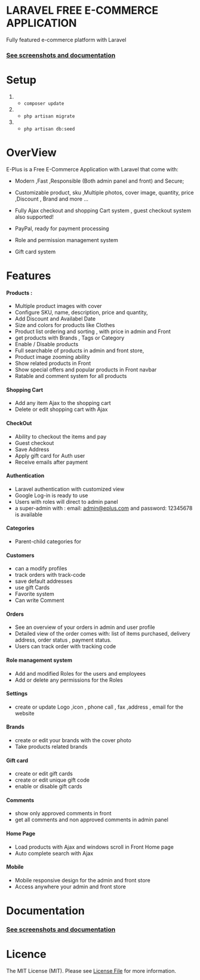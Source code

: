 # LARAVEL FREE E-COMMERCE APPLICATION 
Fully featured e-commerce platform with Laravel 
###  [See screenshots and documentation](http://findhossein.com/e-plus/overview "See screenshots and documention")



# Setup 
1. - `composer update `
2. - `php artisan migrate`
3. - `php artisan db:seed`





# OverView
E-Plus is a Free E-Commerce Application with Laravel that come with:

- Modern ,Fast ,Responsible (Both admin panel and front) and Secure;

- Customizable product, sku ,Multiple photos,  cover image, quantity, price ,Discount , Brand  and more ...

- Fully Ajax checkout and shopping Cart system ,
guest checkout system also supported!

- PayPal, ready for payment processing

- Role and permission management system

- Gift card system

# Features

#### Products :
- Multiple product images with cover
- Configure SKU, name, description, price and quantity,
- Add Discount and Availabel Date
- Size and colors for products like Clothes
- Product list ordering and sorting , with price in admin and Front
- get products with Brands , Tags or Category 
- Enable / Disable products
- Full searchable of products in admin and front store,
- Product image zooming ability
- Show related products in Front
- Show special offers and popular products in Front navbar
- Ratable and comment system for all products

#### Shopping Cart
- Add any item Ajax to the shopping cart
- Delete or edit shopping cart with Ajax

#### CheckOut
- Ability to checkout the items and pay
- Guest checkout
- Save Address 
- Apply gift card for Auth user
- Receive emails after payment 

#### Authentication
- Laravel authentication with customized view
- Google Log-in is ready to use
- Users with roles will direct to admin panel
- a super-admin with : email: admin@eplus.com 
                and password: 12345678
                is available

#### Categories
- Parent-child categories for 

#### Customers
-  can a modify profiles 
-  track orders with track-code 
-  save default addresses
-  use gift Cards 
-  Favorite  system 
-  Can write Comment

#### Orders
- See an overview of your orders in admin and user profile
- Detailed view of the order comes with: list of items purchased, delivery address, order status , payment status.
- Users can track order with tracking code

#### Role management system

-  Add and modified Roles for the users and employees
-  Add or delete any permissions for the Roles

#### Settings

-  create or update Logo ,icon ,  phone call  , fax ,address , email for the website

#### Brands

- create or edit your brands with the cover photo
- Take products related brands 

#### Gift card

-   create or edit gift cards
-   create or edit unique gift code
-  enable or disable gift cards

#### Comments

-  show only approved comments in front
-  get all comments and non approved comments in admin panel 

#### Home Page
- Load products with Ajax and windows scroll in Front Home page
- Auto complete search with Ajax 

#### Mobile

- Mobile responsive design for the admin and front store
- Access anywhere your admin and front store



# Documentation
###  [See screenshots and documentation](http://findhossein.com/e-plus/overview "See screenshots and documention")


# Licence
The MIT License (MIT). Please see [License File](https://github.com/beyondcode/laravel-er-diagram-generator/blob/master/LICENSE.md "License File")
 for more information.




